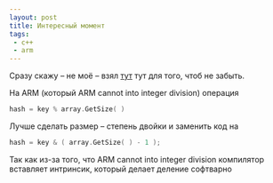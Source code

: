 ```yaml
---
layout: post
title: Интересный момент
tags:
 - c++
 - arm
---
```


Сразу скажу – не моё – взял [тут](https://closedcircles.com/) тут для того, чтоб не забыть.

На ARM (который ARM cannot into integer division) операция

``` cpp
hash = key % array.GetSize( )
```

Лучше сделать размер – степень двойки и заменить код на

``` cpp
hash = key & ( array.GetSize( ) - 1 );
```

Так как из-за того, что ARM cannot into integer division компилятор вставляет интринсик, который делает деление софтварно
